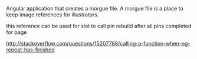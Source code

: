 Angular application that creates a morgue file. A morgue file is a place to 
keep image references for illustrators.


this reference can be used for slot to call pin rebuild after all pins
completed for page

http://stackoverflow.com/questions/15207788/calling-a-function-when-ng-repeat-has-finished